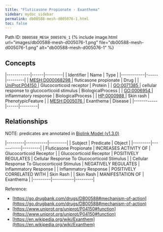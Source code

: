 ```yaml
---
title: "Fluticasone Propionate - Exanthema"
sidebar: mydoc_sidebar
permalink: db00588-mesh-d005076-1.html
toc: false 
---
```



Path ID: `DB00588_MESH_D005076_1`
{% include image.html url="images/db00588-mesh-d005076-1.png" file="db00588-mesh-d005076-1.png" alt="db00588-mesh-d005076-1" %}

## Concepts

|------------|------|---------|
| Identifier | Name | Type    |
|------------|------|---------|
| <a href="https://identifiers.org/MESH:D000068298">MESH:D000068298 </a> | fluticasone propionate | Drug |
| <a href="https://identifiers.org/UniProt:P04150">UniProt:P04150 </a> | Glucocorticoid receptor | Protein |
| <a href="https://identifiers.org/GO:0071385">GO:0071385 </a> | cellular response to glucocorticoid stimulus | BiologicalProcess |
| <a href="https://identifiers.org/GO:0006954">GO:0006954 </a> | inflammatory response | BiologicalProcess |
| <a href="https://identifiers.org/HP:0000988">HP:0000988 </a> | Skin rash | PhenotypicFeature |
| <a href="https://identifiers.org/MESH:D005076">MESH:D005076 </a> | Exanthema | Disease |
|------------|------|---------|

## Relationships


NOTE: predicates are annotated in <a href="https://github.com/biolink/biolink-model/releases/tag/v1.3.0">Biolink Model (v1.3.0)</a>

|---------|-----------|---------|
| Subject | Predicate | Object  |
|---------|-----------|---------|
| Fluticasone Propionate | INCREASES ACTIVITY OF | Glucocorticoid Receptor |
| Glucocorticoid Receptor | POSITIVELY REGULATES | Cellular Response To Glucocorticoid Stimulus |
| Cellular Response To Glucocorticoid Stimulus | NEGATIVELY REGULATES | Inflammatory Response |
| Inflammatory Response | POSITIVELY CORRELATED WITH | Skin Rash |
| Skin Rash | MANIFESTATION OF | Exanthema |
|---------|-----------|---------|

Reference: 
  - [https://go.drugbank.com/drugs/DB00588#mechanism-of-action](https://go.drugbank.com/drugs/DB00588#mechanism-of-action)
  - [https://www.uniprot.org/uniprot/P04150#function](https://www.uniprot.org/uniprot/P04150#function)
  - [https://en.wikipedia.org/wiki/Exanthem](https://en.wikipedia.org/wiki/Exanthem)
